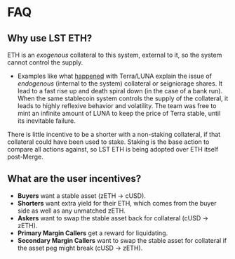 # FAQ

## Why use LST ETH?

ETH is an _exogenous_ collateral to this system, external to it, so the system cannot control the supply.

- Examples like what [happened](https://twitter.com/aklamun/status/1396615719228424196?s=20) with Terra/LUNA explain the issue of _endogenous_ (internal to the system) collateral or seigniorage shares. It lead to a fast rise up and death spiral down (in the case of a bank run). When the same stablecoin system controls the supply of the collateral, it leads to highly reflexive behavior and volatility. The team was free to mint an infinite amount of LUNA to keep the price of Terra stable, until its inevitable failure.

There is little incentive to be a shorter with a non-staking collateral, if that collateral could have been used to stake. Staking is the base action to compare all actions against, so LST ETH is being adopted over ETH itself post-Merge.

## What are the user incentives?

- **Buyers** want a stable asset (zETH -> cUSD).
- **Shorters** want extra yield for their ETH, which comes from the buyer side as well as any unmatched zETH.
- **Askers** want to swap the stable asset back for collateral (cUSD -> zETH).
- **Primary Margin Callers** get a reward for liquidating.
- **Secondary Margin Callers** want to swap the stable asset for collateral if the asset peg might break (cUSD -> zETH).
